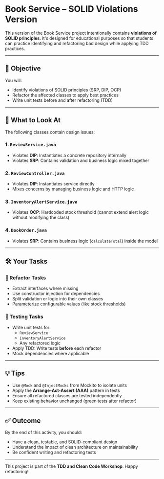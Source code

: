 # Book Service – SOLID Violations Version

This version of the Book Service project intentionally contains **violations of SOLID principles**. It's designed for educational purposes so that students can practice identifying and refactoring bad design while applying TDD practices.

---

## 🎯 Objective

You will:
- Identify violations of SOLID principles (SRP, DIP, OCP)
- Refactor the affected classes to apply best practices
- Write unit tests before and after refactoring (TDD)

---

## 🔎 What to Look At

The following classes contain design issues:

### 1. `ReviewService.java`
- Violates **DIP**: Instantiates a concrete repository internally
- Violates **SRP**: Contains validation and business logic mixed together

### 2. `ReviewController.java`
- Violates **DIP**: Instantiates service directly
- Mixes concerns by managing business logic and HTTP logic

### 3. `InventoryAlertService.java`
- Violates **OCP**: Hardcoded stock threshold (cannot extend alert logic without modifying the class)

### 4. `BookOrder.java`
- Violates **SRP**: Contains business logic (`calculateTotal`) inside the model

---

## 🛠️ Your Tasks

### 🧼 Refactor Tasks
- Extract interfaces where missing
- Use constructor injection for dependencies
- Split validation or logic into their own classes
- Parameterize configurable values (like stock thresholds)

### 🧪 Testing Tasks
- Write unit tests for:
  - `ReviewService`
  - `InventoryAlertService`
  - Any refactored logic
- Apply TDD: Write tests **before** each refactor
- Mock dependencies where applicable

---

## 💡 Tips

- Use `@Mock` and `@InjectMocks` from Mockito to isolate units
- Apply the **Arrange-Act-Assert (AAA)** pattern in tests
- Ensure all refactored classes are tested independently
- Keep existing behavior unchanged (green tests after refactor)

---

## ✅ Outcome

By the end of this activity, you should:
- Have a clean, testable, and SOLID-compliant design
- Understand the impact of clean architecture on maintainability
- Be confident writing and refactoring tests

---

This project is part of the **TDD and Clean Code Workshop**. Happy refactoring!
